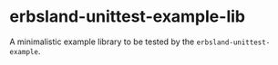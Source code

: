 # erbsland-unittest-example-lib
A minimalistic example library to be tested by the `erbsland-unittest-example`. 
